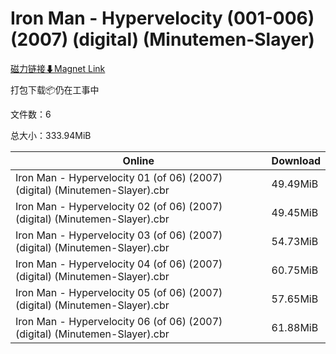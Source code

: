 # Iron Man - Hypervelocity (001-006) (2007) (digital) (Minutemen-Slayer)

[磁力链接⬇Magnet Link](magnet:?xt=urn:btih:6a30ab4382ecceba218b6d020640dd902a0855df&dn=Iron%20Man%20-%20Hypervelocity%20%28001-006%29%20%282007%29%20%28digital%29%20%28Minutemen-Slayer%29)

打包下载📦仍在工事中

文件数：6

总大小：333.94MiB

Online | Download
--- | ---
Iron Man - Hypervelocity 01 (of 06) (2007) (digital) (Minutemen-Slayer).cbr | 49.49MiB
Iron Man - Hypervelocity 02 (of 06) (2007) (digital) (Minutemen-Slayer).cbr | 49.45MiB
Iron Man - Hypervelocity 03 (of 06) (2007) (digital) (Minutemen-Slayer).cbr | 54.73MiB
Iron Man - Hypervelocity 04 (of 06) (2007) (digital) (Minutemen-Slayer).cbr | 60.75MiB
Iron Man - Hypervelocity 05 (of 06) (2007) (digital) (Minutemen-Slayer).cbr | 57.65MiB
Iron Man - Hypervelocity 06 (of 06) (2007) (digital) (Minutemen-Slayer).cbr | 61.88MiB